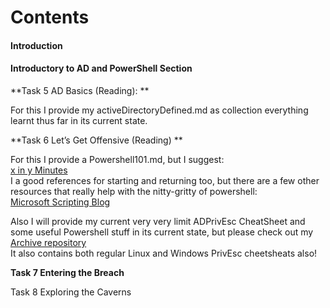 # Contents

#### Introduction
#### Introductory to AD and PowerShell Section
**Task 5 AD Basics (Reading): **  

For this I provide my activeDirectoryDefined.md as collection everything learnt thus far in its current state.

**Task 6 Let’s Get Offensive (Reading) **

For this I provide a Powershell101.md, but I suggest:  
[x in y Minutes](https://learnxinyminutes.com/docs/powershell/)  
I a good references for starting and returning too, but there are a few other resources that really help with the nitty-gritty of powershell:  
[Microsoft Scripting Blog](https://devblogs.microsoft.com/scripting/)  

Also I will provide my current very very limit ADPrivEsc CheatSheet and some useful Powershell stuff in its current state, but please check out my [Archive repository](https://github.com/7RU7H/Archive)  
It also contains both regular Linux and Windows PrivEsc cheetsheats also! 

**Task 7 Entering the Breach**



Task 8 Exploring the Caverns
